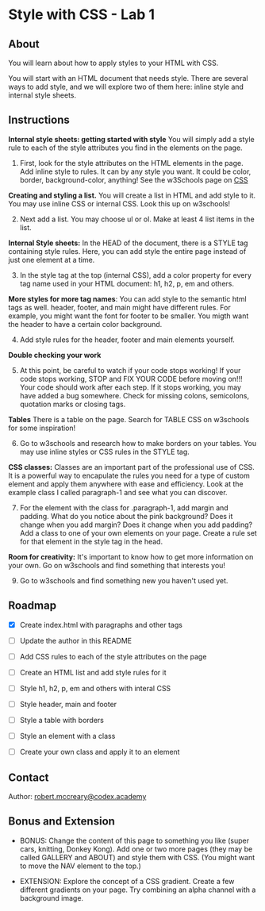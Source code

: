 # Style with CSS - Lab 1

## About

You will learn about how to apply styles to your HTML with CSS.

You will start with an HTML document that needs style. There are several ways to add style, and we will explore two of them here: inline style and internal style sheets.

## Instructions

**Internal style sheets: getting started with style** You will simply add a style rule to each of the style attributes you find in the elements on the page.

1. First, look for the style attributes on the HTML elements in the page. Add inline style to rules. It can by any style you want. It could be color, border, background-color, anything! See the w3Schools page on [CSS](https://www.w3schools.com/html/html_css.asp)

**Creating and styling a list.** You will create a list in HTML and add style to it. You may use inline CSS or internal CSS. Look this up on w3schools!

2. Next add a list. You may choose ul or ol. Make at least 4 list items in the list.

**Internal Style sheets:** In the HEAD of the document, there is a STYLE tag containing style rules. Here, you can add style the entire page instead of just one element at a time.

3. In the style tag at the top (internal CSS), add a color property for every tag name used in your HTML document: h1, h2, p, em and others.

**More styles for more tag names**: You can add style to the semantic html tags as well. header, footer, and main might have different rules. For example, you might want the font for footer to be smaller. You migth want the header to have a certain color background.  

4. Add style rules for the header, footer and main elements yourself.

**Double checking your work**

5. At this point, be careful to watch if your code stops working! If your code stops working, STOP and FIX YOUR CODE before moving on!!! Your code should work after each step. If it stops working, you may have added a bug somewhere. Check for missing colons, semicolons, quotation marks or closing tags.

**Tables** There is a table on the page. Search for TABLE CSS on w3schools for some inspiration!

6. Go to w3schools and research how to make borders on your tables. You may use inline styles or CSS rules in the STYLE tag.

**CSS classes:** Classes are an important part of the professional use of CSS. It is a powerful way to encapulate the rules you need for a type of custom element and apply them anywhere with ease and efficiency. Look at the example class I called paragraph-1 and see what you can discover.

7. For the element with the class for .paragraph-1, add margin and padding. What do you notice about the pink background? Does it change when you add margin? Does it change when you add padding? Add a class to one of your own elements on your page. Create a rule set for that element in the style tag in the head.

**Room for creativity:** It's important to know how to get more information on your own. Go on w3schools and find something that interests you!

9. Go to w3schools and find something new you haven't used yet.

## Roadmap

- [x] Create index.html with paragraphs and other tags
- [ ] Update the author in this README
- [ ] Add CSS rules to each of the style attributes on the page
- [ ] Create an HTML list and add style rules for it
- [ ] Style h1, h2, p, em and others with interal CSS
- [ ] Style header, main and footer
- [ ] Style a table with borders
- [ ] Style an element with a class
- [ ] Create your own class and apply it to an element


## Contact

Author: robert.mccreary@codex.academy

## Bonus and Extension

* BONUS: Change the content of this page  to something you like (super cars, knitting, Donkey Kong). Add one or two more pages (they may be called GALLERY and ABOUT) and style them with CSS. (You might want to move the NAV element to the top.)

* EXTENSION: Explore the concept of a CSS gradient. Create a few different gradients on your page. Try combining an alpha channel with a background image.
